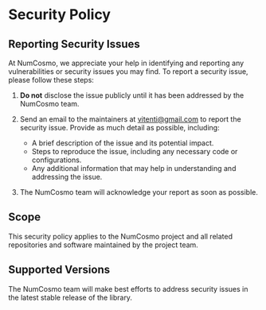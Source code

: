 # Security Policy

## Reporting Security Issues

At NumCosmo, we appreciate your help in identifying and reporting any vulnerabilities or security issues you may find. To report a security issue, please follow these steps:

1. **Do not** disclose the issue publicly until it has been addressed by the NumCosmo team.

2. Send an email to the maintainers at [vitenti@gmail.com](mailto:vitenti@gmail.com) to report the security issue. Provide as much detail as possible, including:

   - A brief description of the issue and its potential impact.
   - Steps to reproduce the issue, including any necessary code or configurations.
   - Any additional information that may help in understanding and addressing the issue.

3. The NumCosmo team will acknowledge your report as soon as possible.

## Scope

This security policy applies to the NumCosmo project and all related repositories and software maintained by the project team.

## Supported Versions

The NumCosmo team will make best efforts to address security issues in the latest stable release of the library.
